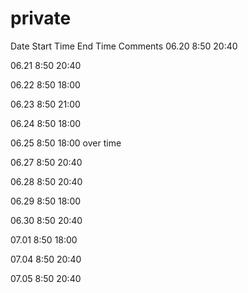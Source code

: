 # private

Date	Start Time	End Time	Comments
06.20	8:50	20:40	

06.21	8:50	20:40	

06.22	8:50	18:00	

06.23	8:50	21:00	

06.24	8:50	18:00	

06.25	8:50	18:00	         over time 

06.27	8:50	20:40	

06.28	8:50	20:40	

06.29	8:50	18:00	

06.30	8:50	20:40	

07.01	8:50	18:00	

07.04	8:50	20:40	

07.05	8:50	20:40	
